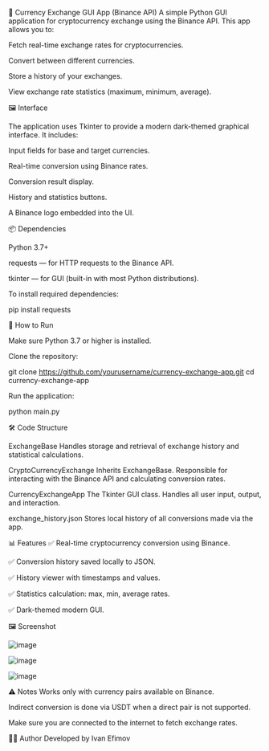 💱 Currency Exchange GUI App (Binance API)
A simple Python GUI application for cryptocurrency exchange using the Binance API. This app allows you to:

Fetch real-time exchange rates for cryptocurrencies.

Convert between different currencies.

Store a history of your exchanges.

View exchange rate statistics (maximum, minimum, average).

🖼 Interface

The application uses Tkinter to provide a modern dark-themed graphical interface. It includes:

Input fields for base and target currencies.

Real-time conversion using Binance rates.

Conversion result display.

History and statistics buttons.

A Binance logo embedded into the UI.

📦 Dependencies

Python 3.7+

requests — for HTTP requests to the Binance API.

tkinter — for GUI (built-in with most Python distributions).

To install required dependencies:

pip install requests

🚀 How to Run

Make sure Python 3.7 or higher is installed.

Clone the repository:

git clone https://github.com/yourusername/currency-exchange-app.git
cd currency-exchange-app

Run the application:

python main.py

🛠 Code Structure

ExchangeBase
Handles storage and retrieval of exchange history and statistical calculations.

CryptoCurrencyExchange
Inherits ExchangeBase. Responsible for interacting with the Binance API and calculating conversion rates.

CurrencyExchangeApp
The Tkinter GUI class. Handles all user input, output, and interaction.

exchange_history.json
Stores local history of all conversions made via the app.

📊 Features
✅ Real-time cryptocurrency conversion using Binance.

✅ Conversion history saved locally to JSON.

✅ History viewer with timestamps and values.

✅ Statistics calculation: max, min, average rates.

✅ Dark-themed modern GUI.

🖼 Screenshot

![image](https://github.com/user-attachments/assets/6187a1ef-f5ba-4630-b4d7-baab3e0f0701)

![image](https://github.com/user-attachments/assets/881e9389-de21-44e0-a82b-2a7353d0e97a)

![image](https://github.com/user-attachments/assets/31848616-32d7-43c6-a94d-9014113581f2)


⚠️ Notes
Works only with currency pairs available on Binance.

Indirect conversion is done via USDT when a direct pair is not supported.

Make sure you are connected to the internet to fetch exchange rates.

👨‍💻 Author
Developed by Ivan Efimov
